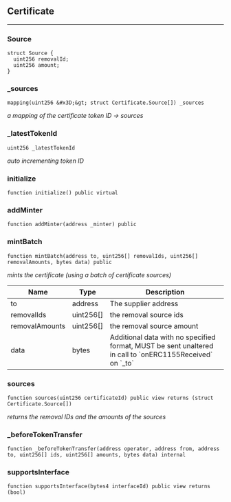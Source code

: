 ## Certificate







---

### Source







```solidity
struct Source {
  uint256 removalId;
  uint256 amount;
}
```

### _sources

```solidity
mapping(uint256 &#x3D;&gt; struct Certificate.Source[]) _sources
```



_a mapping of the certificate token ID -&gt; sources_



### _latestTokenId

```solidity
uint256 _latestTokenId
```



_auto incrementing token ID_



### initialize

```solidity
function initialize() public virtual
```






### addMinter

```solidity
function addMinter(address _minter) public
```






### mintBatch

```solidity
function mintBatch(address to, uint256[] removalIds, uint256[] removalAmounts, bytes data) public
```



_mints the certificate (using a batch of certificate sources)_

| Name | Type | Description |
| ---- | ---- | ----------- |
| to | address | The supplier address |
| removalIds | uint256[] | the removal source ids |
| removalAmounts | uint256[] | the removal source amount |
| data | bytes | Additional data with no specified format, MUST be sent unaltered in call to &#x60;onERC1155Received&#x60; on &#x60;_to&#x60; |


### sources

```solidity
function sources(uint256 certificateId) public view returns (struct Certificate.Source[])
```



_returns the removal IDs and the amounts of the sources_



### _beforeTokenTransfer

```solidity
function _beforeTokenTransfer(address operator, address from, address to, uint256[] ids, uint256[] amounts, bytes data) internal
```






### supportsInterface

```solidity
function supportsInterface(bytes4 interfaceId) public view returns (bool)
```








